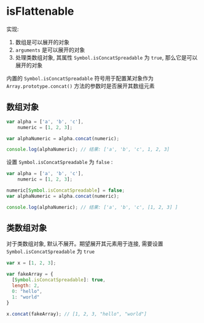 # isFlattenable

实现:

1. 数组是可以展开的对象
2. `arguments` 是可以展开的对象
3. 处理类数组对象, 其属性 `Symbol.isConcatSpreadable` 为 `true`, 那么它是可以展开的对象

内置的 `Symbol.isConcatSpreadable` 符号用于配置某对象作为 `Array.prototype.concat()` 方法的参数时是否展开其数组元素

## 数组对象

```js
var alpha = ['a', 'b', 'c'],
    numeric = [1, 2, 3];

var alphaNumeric = alpha.concat(numeric);

console.log(alphaNumeric); // 结果: ['a', 'b', 'c', 1, 2, 3]
```

设置 `Symbol.isConcatSpreadable` 为 `false` :

```js
var alpha = ['a', 'b', 'c'],
    numeric = [1, 2, 3];

numeric[Symbol.isConcatSpreadable] = false;
var alphaNumeric = alpha.concat(numeric);

console.log(alphaNumeric); // 结果: ['a', 'b', 'c', [1, 2, 3] ]
```

## 类数组对象

对于类数组对象, 默认不展开。期望展开其元素用于连接, 需要设置 `Symbol.isConcatSpreadable` 为 `true`

```js
var x = [1, 2, 3];

var fakeArray = {
  [Symbol.isConcatSpreadable]: true,
  length: 2,
  0: "hello",
  1: "world"
}

x.concat(fakeArray); // [1, 2, 3, "hello", "world"]
```
